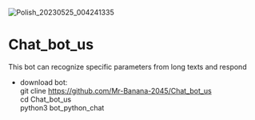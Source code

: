 ![Polish_20230525_004241335](https://github.com/Mr-Banana-2045/Chat_bot_us/assets/109140672/e9d0bf7a-e2bd-4151-a660-183f76aead00)
# Chat_bot_us

This bot can recognize specific parameters from long texts and respond
* download bot:<br>
git cline https://github.com/Mr-Banana-2045/Chat_bot_us<br>
cd Chat_bot_us<br>
python3 bot_python_chat
